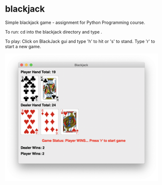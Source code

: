 # blackjack
Simple blackjack game - assignment for Python Programming course.

To run: cd into the blackjack directory and type <ipython blackjack.py>.

To play: Click on BlackJack gui and type 'h' to hit or 's' to stand. Type 'r' to start a new game.

![](BlackJackGame.png)
